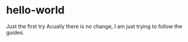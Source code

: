 # hello-world
Just the first try
Acually there is no change, I am just trying to follow the guides.
